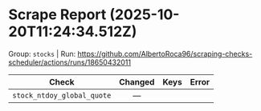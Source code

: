 # Scrape Report (2025-10-20T11:24:34.512Z)

Group: `stocks`  |  Run: https://github.com/AlbertoRoca96/scraping-checks-scheduler/actions/runs/18650432011

| Check | Changed | Keys | Error |
|---|:---:|:--|:--|
| `stock_ntdoy_global_quote` | — |  |  |
